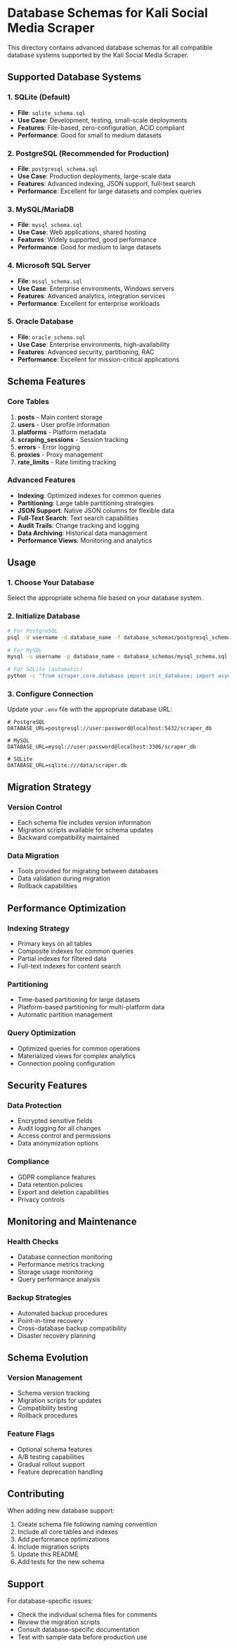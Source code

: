 # Database Schemas for Kali Social Media Scraper

This directory contains advanced database schemas for all compatible database systems supported by the Kali Social Media Scraper.

## Supported Database Systems

### 1. **SQLite** (Default)
- **File**: `sqlite_schema.sql`
- **Use Case**: Development, testing, small-scale deployments
- **Features**: File-based, zero-configuration, ACID compliant
- **Performance**: Good for small to medium datasets

### 2. **PostgreSQL** (Recommended for Production)
- **File**: `postgresql_schema.sql`
- **Use Case**: Production deployments, large-scale data
- **Features**: Advanced indexing, JSON support, full-text search
- **Performance**: Excellent for large datasets and complex queries

### 3. **MySQL/MariaDB**
- **File**: `mysql_schema.sql`
- **Use Case**: Web applications, shared hosting
- **Features**: Widely supported, good performance
- **Performance**: Good for medium to large datasets

### 4. **Microsoft SQL Server**
- **File**: `mssql_schema.sql`
- **Use Case**: Enterprise environments, Windows servers
- **Features**: Advanced analytics, integration services
- **Performance**: Excellent for enterprise workloads

### 5. **Oracle Database**
- **File**: `oracle_schema.sql`
- **Use Case**: Enterprise environments, high-availability
- **Features**: Advanced security, partitioning, RAC
- **Performance**: Excellent for mission-critical applications

## Schema Features

### Core Tables
1. **posts** - Main content storage
2. **users** - User profile information
3. **platforms** - Platform metadata
4. **scraping_sessions** - Session tracking
5. **errors** - Error logging
6. **proxies** - Proxy management
7. **rate_limits** - Rate limiting tracking

### Advanced Features
- **Indexing**: Optimized indexes for common queries
- **Partitioning**: Large table partitioning strategies
- **JSON Support**: Native JSON columns for flexible data
- **Full-Text Search**: Text search capabilities
- **Audit Trails**: Change tracking and logging
- **Data Archiving**: Historical data management
- **Performance Views**: Monitoring and analytics

## Usage

### 1. Choose Your Database
Select the appropriate schema file based on your database system.

### 2. Initialize Database
```bash
# For PostgreSQL
psql -U username -d database_name -f database_schemas/postgresql_schema.sql

# For MySQL
mysql -u username -p database_name < database_schemas/mysql_schema.sql

# For SQLite (automatic)
python -c "from scraper.core.database import init_database; import asyncio; asyncio.run(init_database())"
```

### 3. Configure Connection
Update your `.env` file with the appropriate database URL:
```env
# PostgreSQL
DATABASE_URL=postgresql://user:password@localhost:5432/scraper_db

# MySQL
DATABASE_URL=mysql://user:password@localhost:3306/scraper_db

# SQLite
DATABASE_URL=sqlite:///data/scraper.db
```

## Migration Strategy

### Version Control
- Each schema file includes version information
- Migration scripts available for schema updates
- Backward compatibility maintained

### Data Migration
- Tools provided for migrating between databases
- Data validation during migration
- Rollback capabilities

## Performance Optimization

### Indexing Strategy
- Primary keys on all tables
- Composite indexes for common queries
- Partial indexes for filtered data
- Full-text indexes for content search

### Partitioning
- Time-based partitioning for large datasets
- Platform-based partitioning for multi-platform data
- Automatic partition management

### Query Optimization
- Optimized queries for common operations
- Materialized views for complex analytics
- Connection pooling configuration

## Security Features

### Data Protection
- Encrypted sensitive fields
- Audit logging for all changes
- Access control and permissions
- Data anonymization options

### Compliance
- GDPR compliance features
- Data retention policies
- Export and deletion capabilities
- Privacy controls

## Monitoring and Maintenance

### Health Checks
- Database connection monitoring
- Performance metrics tracking
- Storage usage monitoring
- Query performance analysis

### Backup Strategies
- Automated backup procedures
- Point-in-time recovery
- Cross-database backup compatibility
- Disaster recovery planning

## Schema Evolution

### Version Management
- Schema version tracking
- Migration scripts for updates
- Compatibility testing
- Rollback procedures

### Feature Flags
- Optional schema features
- A/B testing capabilities
- Gradual rollout support
- Feature deprecation handling

## Contributing

When adding new database support:

1. Create schema file following naming convention
2. Include all core tables and indexes
3. Add performance optimizations
4. Include migration scripts
5. Update this README
6. Add tests for the new schema

## Support

For database-specific issues:
- Check the individual schema files for comments
- Review the migration scripts
- Consult database-specific documentation
- Test with sample data before production use 